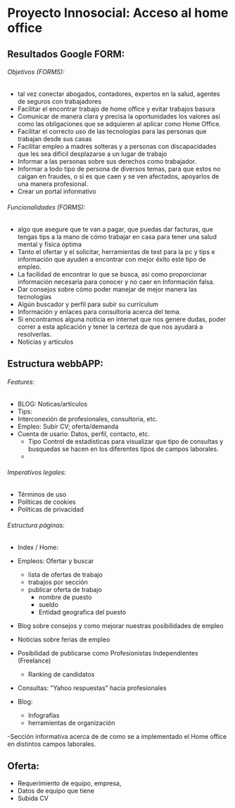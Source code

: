 # Proyecto Innosocial: Acceso al home office
## Resultados Google FORM:
###### Objetivos (FORMS):
- tal vez conectar abogados, contadores, expertos en la salud, agentes de seguros con trabajadores 
- Facilitar el encontrar trabajo de home office y evitar trabajos basura
- Comunicar de manera clara y precisa la oportunidades los valores así como las obligaciones que se adquieren al aplicar como Home Office.
- Facilitar el correcto uso de las tecnologías para las personas que trabajan desde sus casas 
- Facilitar empleo a madres solteras y a personas con discapacidades que les sea difícil desplazarse a un lugar de trabajo
- Informar a las personas sobre sus derechos como trabajador. 
- Informar a todo tipo de persona de diversos temas, para que estos no caigan en fraudes, o si es que caen y se ven afectados, apoyarlos de una manera profesional.
- Crear un portal informativo

###### Funcionalidades (FORMS):
- algo que asegure que te van a pagar, que puedas dar facturas, que tengas tips a la mano de cómo trabajar en casa para tener una salud mental y física óptima
- Tanto el ofertar y el solicitar, herramientas de test para la pc y tips e información que ayuden a encontrar con mejor éxito este tipo de empleo.
- La facilidad de encontrar lo que se busca, asi como proporcionar información necesaria para conocer y no caer en Información falsa.
- Dar consejos sobre cómo poder manejar de mejor manera las tecnologías 
- Algún buscador y perfil para subir su currículum 
- Información y enlaces para consultoria acerca del tema. 
- Si encontramos alguna noticia en internet que nos genere dudas, poder correr a esta aplicación y tener la certeza de que nos ayudará a resolverlas.
- Noticias y artículos

## Estructura webbAPP:
###### Features:
- BLOG: Noticas/artículos
- Tips: 
- Interconexión de profesionales, consultoria, etc.
- Empleo: Subir CV; oferta/demanda
- Cuenta de usario: Datos, perfil, contacto, etc.
  - Tipo Control de estadisticas para visualizar que tipo de consultas y busquedas se hacen en los diferentes tipos de campos laborales.
  - 

###### Imperativos legales:
- Términos de uso
- Políticas de cookies
- Políticas de privacidad

###### Estructura páginas:
- Index / Home:
- Empleos: Ofertar y buscar
  - lista de ofertas de trabajo
  - trabajos por sección
  - publicar oferta de trabajo
     - nombre de puesto 
     - sueldo
     - Entidad geografica del puesto
 
- Blog sobre consejos y como mejorar nuestras posibilidades de empleo
- Noticias sobre ferias de empleo
- Posibilidad de publicarse como Profesionistas Independientes (Freelance)
  - Ranking de candidatos
- Consultas: "Yahoo respuestas" hacia profesionales
 
- Blog:
  - Infografías
  - herramientas de organización

-Sección informativa acerca de de como se a implementado  el Home office en distintos campos laborales.



## Oferta:
- Requerimiento de equipo, empresa,
- Datos de equipo que tiene
- Subida CV 

